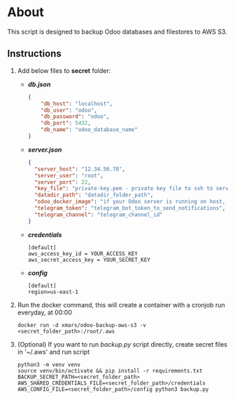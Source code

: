 # About

This script is designed to backup Odoo databases and filestores to AWS S3.

## Instructions

1. Add below files to **secret** folder:

   - **_db.json_**

     ```json
     {
         "db_host": "localhost",
         "db_user": "odoo",
         "db_password": "odoo",
         "db_port": 5432,
         "db_name": "odoo_database_name"
     }
     ```

   - **_server.json_**

     ```json
     {
       "server_host": "12.34.56.78",
       "server_user": "root",
       "server_port": 22,
       "key_file": "private-key.pem - private key file to ssh to server - add the key file with the same name to the secret folder",
       "datadir_path": "datadir_folder_path",
       "odoo_docker_image": "if your Odoo server is running on host, ignore this parameter",
       "telegram_token": "telegram_bot_token_to_send_notifications",
       "telegram_channel": "telegram_channel_id"
     }
     ```

   - **_credentials_**

     ```
     [default]
     aws_access_key_id = YOUR_ACCESS_KEY
     aws_secret_access_key = YOUR_SECRET_KEY
     ```

   - **_config_**

     ```
     [default]
     region=us-east-1
     ```

2. Run the docker command, this will create a container with a cronjob run everyday, at 00:00

   ```shell
   docker run -d xmars/odoo-backup-aws-s3 -v <secret_folder_path>:/root/.aws

3. (Optional) If you want to run _backup.py_ script directly, create secret files in '~/.aws' and run script

    ```shell
    python3 -m venv venv
    source venv/bin/activate && pip install -r requirements.txt 
    BACKUP_SECRET_PATH=<secret_folder_path> AWS_SHARED_CREDENTIALS_FILE=<secret_folder_path>/credentials AWS_CONFIG_FILE=<secret_folder_path>/config python3 backup.py
    ```
